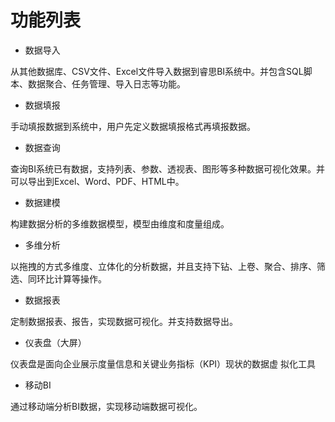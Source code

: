 # 功能列表

* 数据导入

从其他数据库、CSV文件、Excel文件导入数据到睿思BI系统中。并包含SQL脚本、数据聚合、任务管理、导入日志等功能。

* 数据填报

手动填报数据到系统中，用户先定义数据填报格式再填报数据。

* 数据查询

查询BI系统已有数据，支持列表、参数、透视表、图形等多种数据可视化效果。并可以导出到Excel、Word、PDF、HTML中。

* 数据建模

构建数据分析的多维数据模型，模型由维度和度量组成。

* 多维分析

以拖拽的方式多维度、立体化的分析数据，并且支持下钻、上卷、聚合、排序、筛选、同环比计算等操作。

* 数据报表

定制数据报表、报告，实现数据可视化。并支持数据导出。

* 仪表盘（大屏）

仪表盘是面向企业展示度量信息和关键业务指标（KPI）现状的数据虚 拟化工具

* 移动BI

通过移动端分析BI数据，实现移动端数据可视化。

